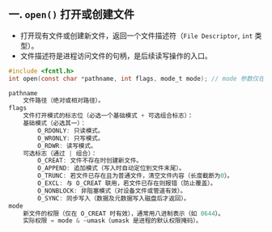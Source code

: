 ## 一. `open()` 打开或创建文件
- 打开现有文件或创建新文件，返回一个文件描述符（`File Descriptor`, `int` 类型）。
- 文件描述符是进程访问文件的句柄，是后续读写操作的入口。

```c
#include <fcntl.h>
int open(const char *pathname, int flags, mode_t mode); // mode 参数仅在创建文件时生效

pathname
    文件路径（绝对或相对路径）。
flags
    文件打开模式的标志位（必选一个基础模式 + 可选组合标志）：
    基础模式（必选其一）：
        O_RDONLY: 只读模式。
        O_WRONLY: 只写模式。
        O_RDWR: 读写模式。
    可选标志（通过 | 组合）：
        O_CREAT: 文件不存在时创建新文件。
        O_APPEND: 追加模式（写入时自动定位到文件末尾）。
        O_TRUNC: 若文件已存在且为普通文件，清空文件内容（长度截断为0）。
        O_EXCL: 与 O_CREAT 联用，若文件已存在则报错（防止覆盖）。
        O_NONBLOCK: 非阻塞模式（对设备文件或管道有效）。
        O_SYNC: 同步写入（数据及元数据写入磁盘后才返回）。
mode
    新文件的权限（仅在 O_CREAT 时有效），通常用八进制表示（如 0644）。
    实际权限 = mode & ~umask（umask 是进程的默认权限掩码）。
```
